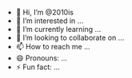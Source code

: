 - 👋 Hi, I’m @2010is
- 👀 I’m interested in ...
- 🌱 I’m currently learning ...
- 💞️ I’m looking to collaborate on ...
- 📫 How to reach me ...
- 😄 Pronouns: ...
- ⚡ Fun fact: ...

<!---
2010is/2010is is a ✨ special ✨ repository because its `README.md` (this file) appears on your GitHub profile.
You can click the Preview link to take a look at your changes.
--->
